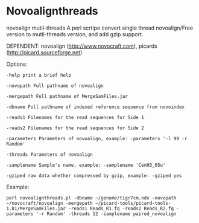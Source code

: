 Novoalignthreads
================

novoalign mutil-threads
A perl scrtipe convert single thread novoalign/Free version to mutil-threads version, and add gzip support.

DEPENDENT: novoalign (http://www.novocraft.com), picards (http://picard.sourceforge.net)


Options:

    -help print a brief help
    
    -novopath Full pathname of novoalign
    
    -mergepath Full pathname of MergeSamFiles.jar
    
    -dbname Full pathname of indexed reference sequence from novoindex
    
    -reads1 Filenames for the read sequences for Side 1
    
    -reads2 Filenames for the read sequences for Side 2
    
    -parameters Parameters of novoalign, example: -parameters '-l 99 -r Random'
    
    -threads Parameters of novoalign
    
    -samplename Sample's name, example: -samplename 'CenH3_05u'
    
    -gziped raw data whether compressed by gzip, example: -gziped yes


Example:

    perl novoalignthreads.pl -dbname ~/genome/tigr7cm.ndx -novopath ~/novocraft/novoalign -mergepath ~/picard-tools/picard-tools-1.81/MergeSamFiles.jar -reads1 Reads_R1.fq -reads2 Reads_R2.fq -parameters '-r Random' -threads 12 -samplename paired_novoalign
